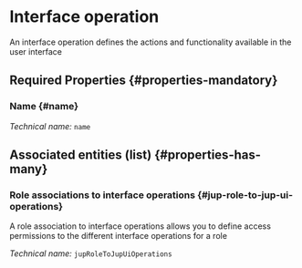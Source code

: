 # Interface operation
<!--- THIS FILE IS GENERATED PLEASE DO NOT EDIT IT DIRECTLY --->

An interface operation defines the actions and functionality available in the user interface

<OH code="jupUiOperation"/>




## Required Properties {#properties-mandatory}
    
### Name {#name}



*Technical name:* ```name```
<PH code="jupUiOperation:name"/>

    





## Associated entities (list) {#properties-has-many}

### Role associations to interface operations {#jup-role-to-jup-ui-operations}

A role association to interface operations allows you to define access permissions to the different interface operations for a role

*Technical name:* ```jupRoleToJupUiOperations```
<PH code="jupUiOperation:jupRoleToJupUiOperations"/>




